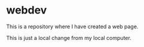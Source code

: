 # webdev
This is a repository where I have created a web page.


This is just a local change from my local computer.